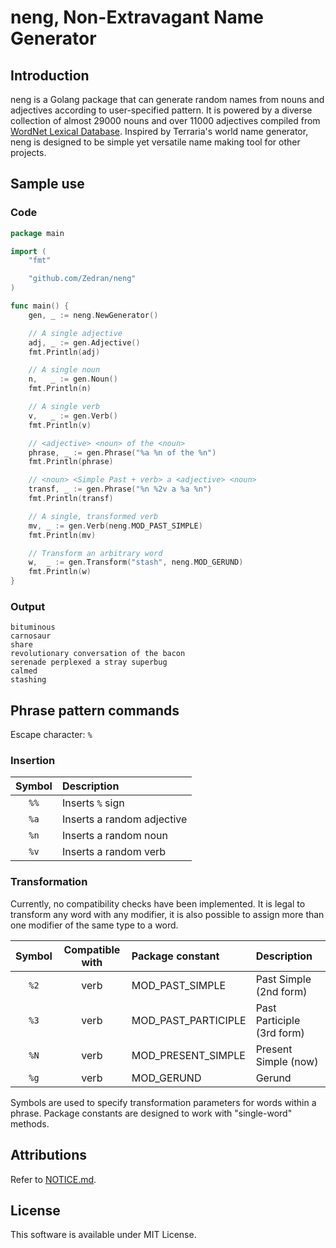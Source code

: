 # neng, Non-Extravagant Name Generator

## Introduction

neng is a Golang package that can generate random names from nouns and adjectives according to user-specified pattern. It is powered by a diverse collection of almost 29000 nouns and over 11000 adjectives compiled from [WordNet Lexical Database](https://wordnet.princeton.edu). Inspired by Terraria's world name generator, neng is designed to be simple yet versatile name making tool for other projects.

## Sample use

### Code

```Go
package main

import (
    "fmt"

    "github.com/Zedran/neng"
)

func main() {
    gen, _ := neng.NewGenerator()

    // A single adjective
    adj, _ := gen.Adjective()
    fmt.Println(adj)

    // A single noun
    n,   _ := gen.Noun()
    fmt.Println(n)

    // A single verb
    v,   _ := gen.Verb()
    fmt.Println(v)

    // <adjective> <noun> of the <noun>
    phrase, _ := gen.Phrase("%a %n of the %n")
    fmt.Println(phrase)

    // <noun> <Simple Past + verb> a <adjective> <noun>
    transf, _ := gen.Phrase("%n %2v a %a %n")
    fmt.Println(transf)

    // A single, transformed verb
    mv, _ := gen.Verb(neng.MOD_PAST_SIMPLE)
    fmt.Println(mv)

    // Transform an arbitrary word
    w,  _ := gen.Transform("stash", neng.MOD_GERUND)
    fmt.Println(w)
}
```

### Output

```text
bituminous
carnosaur
share
revolutionary conversation of the bacon
serenade perplexed a stray superbug
calmed
stashing
```

## Phrase pattern commands

Escape character: `%`

### Insertion

| Symbol | Description                |
|:------:|:---------------------------|
| `%%`   | Inserts `%` sign           |
| `%a`   | Inserts a random adjective |
| `%n`   | Inserts a random noun      |
| `%v`   | Inserts a random verb      |

### Transformation

Currently, no compatibility checks have been implemented. It is legal to transform any word with any modifier, it is also possible to assign more than one modifier of the same type to a word.

| Symbol | Compatible with       | Package constant    | Description                |
|:------:|:---------------------:|:--------------------|:---------------------------|
| `%2`   | verb                  | MOD_PAST_SIMPLE     | Past Simple (2nd form)     |
| `%3`   | verb                  | MOD_PAST_PARTICIPLE | Past Participle (3rd form) |
| `%N`   | verb                  | MOD_PRESENT_SIMPLE  | Present Simple (now)       |
| `%g`   | verb                  | MOD_GERUND          | Gerund                     |          

Symbols are used to specify transformation parameters for words within a phrase. Package constants are designed to work with "single-word" methods.

## Attributions

Refer to [NOTICE.md](./NOTICE.md).

## License

This software is available under MIT License.
